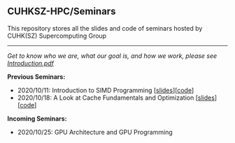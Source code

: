 ## CUHKSZ-HPC/Seminars

This repository stores all the slides and code of seminars hosted by CUHK(SZ) Supercomputing Group

---

*Get to know who we are, what our goal is, and how we work, please see [Introduction.pdf](https://github.com/CUHKSZ-HPC/Seminars/blob/main/Introduction.pdf)*

**Previous Seminars:**

- 2020/10/11: Introduction to SIMD Programming \[[slides](https://github.com/CUHKSZ-HPC/Seminars/blob/main/2020-10-11-SIMD/SIMDseminar.pdf)\]\[[code](https://github.com/CUHKSZ-HPC/Seminars/blob/main/2020-10-11-SIMD/)\]
- 2020/10/18: A Look at Cache Fundamentals and Optimization \[[slides](https://github.com/CUHKSZ-HPC/Seminars/blob/main/2020-10-18-ALookAtCacheFundamentalsAndOptimization/cache.pdf)\]\[[code](https://github.com/CUHKSZ-HPC/Seminars/blob/main/2020-10-18-ALookAtCacheFundamentalsAndOptimization/cache.pdf)\]

**Incoming Seminars:**

- 2020/10/25: GPU Architecture and GPU Programming


